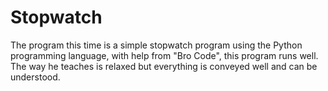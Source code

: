 # Stopwatch
The program this time is a simple stopwatch program using the Python programming language, with help from "Bro Code", this program runs well. 
The way he teaches is relaxed but everything is conveyed well and can be understood.